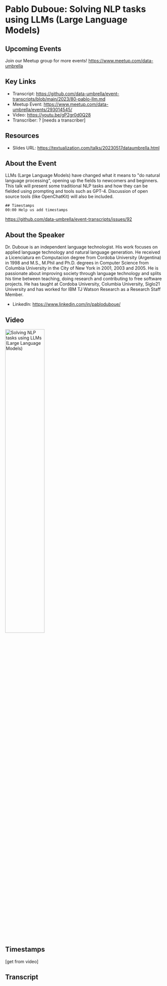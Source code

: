 # Pablo Duboue: Solving NLP tasks using LLMs (Large Language Models)

## Upcoming Events
Join our Meetup group for more events!
https://www.meetup.com/data-umbrella

## Key Links
- Transcript: https://github.com/data-umbrella/event-transcripts/blob/main/2023/80-pablo-llm.md 
- Meetup Event: https://www.meetup.com/data-umbrella/events/293014545/
- Video: https://youtu.be/gP2gr0d0Q28
- Transcriber:  ? [needs a transcriber]

## Resources
- Slides URL: https://textualization.com/talks/20230517dataumbrella.html

## About the Event
LLMs (Large Language Models) have changed what it means to "do natural language processing", opening up the fields to newcomers and beginners. This talk will present some traditional NLP tasks and how they can be fielded using prompting and tools such as GPT-4. Discussion of open source tools (like OpenChatKit) will also be included.

```
## Timestamps
00:00 Help us add timestamps
```
https://github.com/data-umbrella/event-transcripts/issues/92


## About the Speaker
Dr. Duboue is an independent language technologist. His work focuses on applied language technology and natural language generation. He received a Licenciatura en Computacion degree from Cordoba University (Argentina) in 1998 and M.S., M.Phil and Ph.D. degrees in Computer Science from Columbia University in the City of New York in 2001, 2003 and 2005. He is passionate about improving society through language technology and splits his time between teaching, doing research and contributing to free software projects. He has taught at Cordoba University, Columbia University, Siglo21 University and has worked for IBM TJ Watson Research as a Research Staff Member.

- LinkedIn: https://www.linkedin.com/in/pabloduboue/

## Video
<a href="http://www.youtube.com/watch?feature=player_embedded&v=gP2gr0d0Q28" target="_blank"><img src="http://img.youtube.com/vi/gP2gr0d0Q28/0.jpg"
alt="Solving NLP tasks using LLMs (Large Language Models)" width="50%" /></a>

## Timestamps
[get from video]

## Transcript
